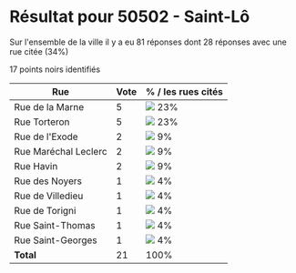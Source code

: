 # Résultat pour 50502 - Saint-Lô

Sur l'ensemble de la ville il y a eu 81 réponses dont 28 réponses avec une rue citée (34%)

17 points noirs identifiés

| Rue | Vote | % / les rues cités|
|-----|------|-------------------|
| Rue de la Marne | 5 | <img src="../../img/bar_23.gif" />&nbsp;23%|
| Rue Torteron | 5 | <img src="../../img/bar_23.gif" />&nbsp;23%|
| Rue de l'Exode | 2 | <img src="../../img/bar_9.gif" />&nbsp;9%|
| Rue Maréchal Leclerc | 2 | <img src="../../img/bar_9.gif" />&nbsp;9%|
| Rue Havin | 2 | <img src="../../img/bar_9.gif" />&nbsp;9%|
| Rue des Noyers | 1 | <img src="../../img/bar_4.gif" />&nbsp;4%|
| Rue de Villedieu | 1 | <img src="../../img/bar_4.gif" />&nbsp;4%|
| Rue de Torigni | 1 | <img src="../../img/bar_4.gif" />&nbsp;4%|
| Rue Saint-Thomas | 1 | <img src="../../img/bar_4.gif" />&nbsp;4%|
| Rue Saint-Georges | 1 | <img src="../../img/bar_4.gif" />&nbsp;4%|
| **Total** | 21 | 100%|
